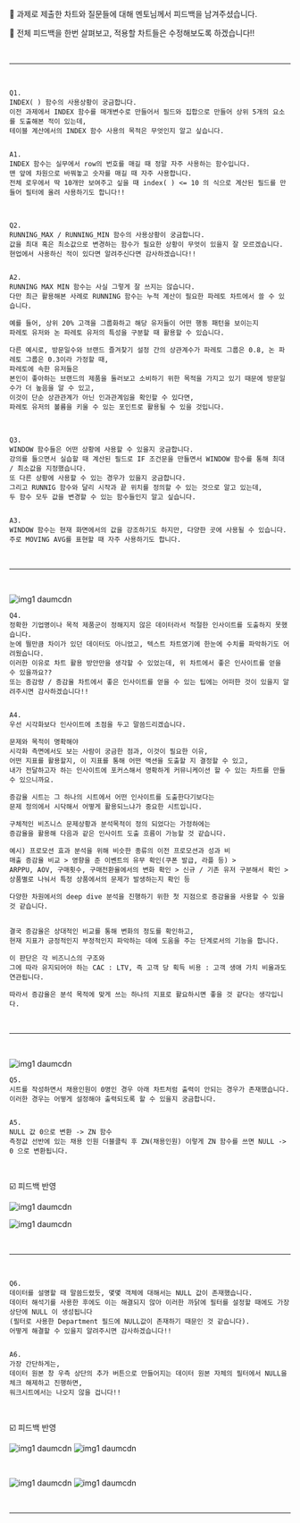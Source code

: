 👥 과제로 제출한 차트와 질문들에 대해 멘토님께서 피드백을 남겨주셨습니다.  


👥 전체 피드백을 한번 살펴보고, 적용할 차트들은 수정해보도록 하겠습니다!!  

<br>  

***  

<br>  

```
Q1. 
INDEX( ) 함수의 사용상황이 궁금합니다. 
이전 과제에서 INDEX 함수를 매개변수로 만들어서 필드와 집합으로 만들어 상위 5개의 요소를 도출해본 적이 있는데, 
테이블 계산에서의 INDEX 함수 사용의 목적은 무엇인지 알고 싶습니다.


A1.
INDEX 함수는 실무에서 row의 번호를 매길 때 정말 자주 사용하는 함수입니다. 
맨 앞에 차원으로 바꿔놓고 숫자를 매길 때 자주 사용합니다. 
전체 로우에서 딱 10개만 보여주고 싶을 때 index( ) <= 10 의 식으로 계산된 필드를 만들어 필터에 올려 사용하기도 합니다!!
```  

<br>  

```
Q2.
RUNNING_MAX / RUNNING_MIN 함수의 사용상황이 궁금합니다.
값을 최대 혹은 최소값으로 변경하는 함수가 필요한 상황이 무엇이 있을지 잘 모르겠습니다. 
현업에서 사용하신 적이 있다면 알려주신다면 감사하겠습니다!!


A2.
RUNNING MAX MIN 함수는 사실 그렇게 잘 쓰지는 않습니다.
다만 최근 활용해본 사례로 RUNNING 함수는 누적 계산이 필요한 파레토 차트에서 쓸 수 있습니다. 

예를 들어, 상위 20% 고객을 그룹화하고 해당 유저들이 어떤 행동 패턴을 보이는지 
파레토 유저와 논 파레토 유저의 특성을 구분할 때 활용할 수 있습니다. 

다른 예시로, 방문일수와 브랜드 즐겨찾기 설정 간의 상관계수가 파레토 그룹은 0.8, 논 파레토 그룹은 0.3이라 가정할 때, 
파레토에 속한 유저들은 
본인이 좋아하는 브랜드의 제품을 둘러보고 소비하기 위한 목적을 가지고 있기 때문에 방문일수가 더 높음을 알 수 있고,
이것이 단순 상관관계가 아닌 인과관계임을 확인할 수 있다면, 
파레토 유저의 볼륨을 키울 수 있는 포인트로 활용될 수 있을 것입니다. 
```  

<br>  

```
Q3.
WINDOW 함수들은 어떤 상황에 사용할 수 있을지 궁금합니다. 
강의를 들으면서 실습할 때 계산된 필드로 IF 조건문을 만들면서 WINDOW 함수를 통해 최대 / 최소값을 지정했습니다. 
또 다른 상황에 사용할 수 있는 경우가 있을지 궁금합니다. 
그리고 RUNNIG 함수와 달리 시작과 끝 위치를 정의할 수 있는 것으로 알고 있는데, 
두 함수 모두 값을 변경할 수 있는 함수들인지 알고 싶습니다.


A3.
WINDOW 함수는 현재 화면에서의 값을 강조하기도 하지만, 다양한 곳에 사용될 수 있습니다.
주로 MOVING AVG를 표현할 때 자주 사용하기도 합니다.
```  

<br>  

***  

<br>  


![img1 daumcdn](https://user-images.githubusercontent.com/65170165/227894300-cc49af01-ccfb-49e8-a0ba-f51a7fd61106.png)  


```  
Q4. 
정확한 기업명이나 목적 제품군이 정해지지 않은 데이터라서 적절한 인사이트를 도출하지 못했습니다. 
눈에 띌만큼 차이가 있던 데이터도 아니었고, 텍스트 차트였기에 한눈에 수치를 파악하기도 어려웠습니다. 
이러한 이유로 차트 활용 방안만을 생각할 수 있었는데, 위 차트에서 좋은 인사이트를 얻을 수 있을까요?? 
또는 증감량 / 증감율 차트에서 좋은 인사이트를 얻을 수 있는 팁에는 어떠한 것이 있을지 알려주시면 감사하겠습니다!!


A4. 
우선 시각화보다 인사이트에 초점을 두고 말씀드리겠습니다. 

문제와 목적이 명확해야 
시각화 측면에서도 보는 사람이 궁금한 점과, 이것이 필요한 이유, 
어떤 지표를 활용할지, 이 지표를 통해 어떤 액션을 도출할 지 결정할 수 있고, 
내가 전달하고자 하는 인사이트에 포커스해서 명확하게 커뮤니케이션 할 수 있는 차트를 만들 수 있으니까요.

증감율 시트는 그 하나의 시트에서 어떤 인사이트를 도출한다기보다는 
문제 정의에서 시닥해서 어떻게 활용되느냐가 중요한 시트입니다. 

구체적인 비즈니스 문제상황과 분석목적이 정의 되었다는 가정하에는 
증감율을 활용해 다음과 같은 인사이트 도출 흐름이 가능할 것 같습니다.

예시) 프로모션 효과 분석을 위해 비슷한 종류의 이전 프로모션과 성과 비
매출 증감율 비교 > 영향을 준 이벤트의 유무 확인(쿠폰 발급, 라플 등) > 
ARPPU, AOV, 구매횟수, 구매전환율에서의 변화 확인 > 신규 / 기존 유저 구분해서 확인 > 
상품별로 나눠서 특정 상품에서의 문제가 발생하는지 확인 등 

다양한 차원에서의 deep dive 분석을 진행하기 위한 첫 지점으로 증감율을 사용할 수 있을 것 같습니다.


결국 증감율은 상대적인 비교를 통해 변화의 정도를 확인하고, 
현재 지표가 긍정적인지 부정적인지 파악하는 데에 도움을 주는 단계로서의 기능을 합니다.

이 판단은 각 비즈니스의 구조와 
그에 따라 유지되어야 하는 CAC : LTV, 즉 고객 당 획득 비용 : 고객 생애 가치 비율과도 연관됩니다.

따라서 증감율은 분석 목적에 맞게 쓰는 하나의 지표로 활요하시면 좋을 것 같다는 생각입니다.
```  

<br>  

***  

<br>  


![img1 daumcdn](https://user-images.githubusercontent.com/65170165/227894929-198f0706-3f7d-4163-a686-7e7cd107b828.png)  

```
Q5. 
시트를 작성하면서 채용인원이 0명인 경우 아래 차트처럼 출력이 안되는 경우가 존재했습니다.
이러한 경우는 어떻게 설정해야 출력되도록 할 수 있을지 궁금합니다.  


A5. 
NULL 값 0으로 변환 -> ZN 함수
측정값 선반에 있는 채용 인원 더블클릭 후 ZN(채용인원) 이렇게 ZN 함수를 쓰면 NULL -> 0 으로 변환됩니다.

```  

<br>  

☑️ 피드백 반영  

![img1 daumcdn](https://user-images.githubusercontent.com/65170165/227895143-cd84698e-fe6b-4deb-9e1f-a74629c20dba.png)  

![img1 daumcdn](https://user-images.githubusercontent.com/65170165/227895204-43d76932-1bdf-4dd5-82b8-326a1ca89ff6.png)  

<br>  

***  

<br>  

```
Q6. 
데이터를 설명할 때 말씀드렸듯, 몇몇 객체에 대해서는 NULL 값이 존재했습니다. 
데이터 해석기를 사용한 후에도 이는 해결되지 않아 이러한 까닭에 필터를 설정할 때에도 가장 상단에 NULL 이 생성됩니다 
(필터로 사용한 Department 필드에 NULL값이 존재하기 때문인 것 같습니다). 
어떻게 해결할 수 있을지 알려주시면 감사하겠습니다!!


A6. 
가장 간단하게는, 
데이터 원본 창 우측 상단의 추가 버튼으로 만들어지는 데이터 원본 자체의 필터에서 NULL을 체크 해제하고 진행하면, 
워크시트에서는 나오지 않을 겁니다!!
```  

<br>  

☑️ 피드백 반영  

![img1 daumcdn](https://user-images.githubusercontent.com/65170165/227895728-cbaea3ab-184f-459c-b8ef-7f7302312712.png)  ![img1 daumcdn](https://user-images.githubusercontent.com/65170165/227895778-8e4b0d6f-a15d-4eeb-87d9-e6c7f4396795.png)  

<br>  


![img1 daumcdn](https://user-images.githubusercontent.com/65170165/227895820-a49c87a7-f4fd-40c7-9b66-0ebcc5181a7e.png)  ![img1 daumcdn](https://user-images.githubusercontent.com/65170165/227895852-db262e12-1c84-446f-89d8-01d76650ee20.png)  

<br>  

***  







